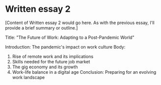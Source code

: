 # Written essay 2

[Content of Written essay 2 would go here. As with the previous essay, I'll provide a brief summary or outline.]

Title: "The Future of Work: Adapting to a Post-Pandemic World"

Introduction: The pandemic's impact on work culture
Body:
1. Rise of remote work and its implications
2. Skills needed for the future job market
3. The gig economy and its growth
4. Work-life balance in a digital age
Conclusion: Preparing for an evolving work landscape
